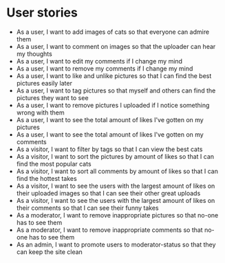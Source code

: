 # User stories
- As a user, I want to add images of cats so that everyone can admire them
- As a user, I want to comment on images so that the uploader can hear my
  thoughts
- As a user, I want to edit my comments if I change my mind
- As a user, I want to remove my comments if I change my mind
- As a user, I want to like and unlike pictures so that I can find the best
  pictures easily later
- As a user, I want to tag pictures so that myself and others can find the
  pictures they want to see
- As a user, I want to remove pictures I uploaded if I notice something wrong
  with them
- As a user, I want to see the total amount of likes I've gotten on my pictures
- As a user, I want to see the total amount of likes I've gotten on my comments
- As a visitor, I want to filter by tags so that I can view the best cats
- As a visitor, I want to sort the pictures by amount of likes so that I can
  find the most popular cats
- As a visitor, I want to sort all comments by amount of likes so that I can
  find the hottest takes
- As a visitor, I want to see the users with the largest amount of likes on
  their uploaded images so that I can see their other great uploads
- As a visitor, I want to see the users with the largest amount of likes on
  their comments so that I can see their funny takes
- As a moderator, I want to remove inappropriate pictures so that no-one has to
  see them
- As a moderator, I want to remove inappropriate comments so that no-one has to
  see them
- As an admin, I want to promote users to moderator-status so that they can keep
  the site clean
